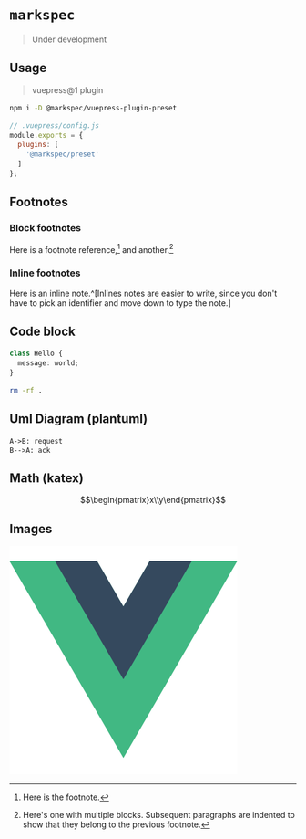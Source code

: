 # `markspec`

> Under development

## Usage

> vuepress@1 plugin

```bash
npm i -D @markspec/vuepress-plugin-preset
```

```javascript
// .vuepress/config.js
module.exports = {
  plugins: [
    '@markspec/preset'
  ]
};
```


## Footnotes

### Block footnotes

Here is a footnote reference,[^1] and another.[^longnote]

[^1]: Here is the footnote.

[^longnote]: Here's one with multiple blocks.
  Subsequent paragraphs are indented to show that they
  belong to the previous footnote.

### Inline footnotes

Here is an inline note.^[Inlines notes are easier to write, since
you don't have to pick an identifier and move down to type the
note.]

## Code block

```typescript
class Hello {
  message: world;
}
```

```bash
rm -rf .
```

## Uml Diagram (plantuml)

```uml
A->B: request
B-->A: ack
```

## Math (katex)

```math
\begin{pmatrix}x\\y\end{pmatrix}
```

## Images

![vue](./vue.png)
